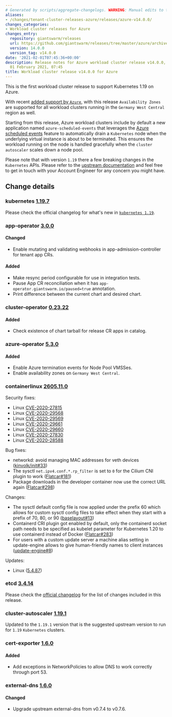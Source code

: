 ```yaml
---
# Generated by scripts/aggregate-changelogs. WARNING: Manual edits to this files will be overwritten.
aliases:
- /changes/tenant-cluster-releases-azure/releases/azure-v14.0.0/
changes_categories:
- Workload cluster releases for Azure
changes_entry:
  repository: giantswarm/releases
  url: https://github.com/giantswarm/releases/tree/master/azure/archived/v14.0.0
  version: 14.0.0
  version_tag: v14.0.0
date: '2021-02-01T07:45:36+00:00'
description: Release notes for Azure workload cluster release v14.0.0, published on
  01 February 2021, 07:45
title: Workload cluster release v14.0.0 for Azure
---
```


This is the first workload cluster release to support Kubernetes 1.19 on Azure.

With recent [added support by `Azure`](https://azure.microsoft.com/en-us/updates/germany-west-central-availability-zones-now-generally-available/),
with this release `Availability Zones` are supported for all workload clusters running in the `Germany West Central`
region as well.

Starting from this release, Azure workload clusters include by default a new application named `azure-scheduled-events`
that leverages the [Azure scheduled events](https://docs.microsoft.com/en-us/azure/virtual-machines/linux/scheduled-events)
feature to automatically drain a `Kubernetes` node when the underlying virtual instance is about to be terminated.
This ensures the workload running on the node is handled gracefully when the `cluster autoscaler` scales down a node pool.

Please note that with version `1.19` there a few breaking changes in the `Kubernetes` APIs.
Please refer to the [upstream documentation](https://github.com/kubernetes/kubernetes/blob/master/CHANGELOG/CHANGELOG-1.19.md#urgent-upgrade-notes)
and feel free to get in touch with your Account Engineer for any concern you might have.

## Change details

### kubernetes [1.19.7](https://github.com/kubernetes/kubernetes/releases/tag/v1.19.7)

Please check the official changelog for what's new in [`kubernetes 1.19`](https://github.com/kubernetes/kubernetes/blob/master/CHANGELOG/CHANGELOG-1.19.md#changelog-since-v1180).

### app-operator [3.0.0](https://github.com/giantswarm/app-operator/releases/tag/v3.0.0)

#### Changed
- Enable mutating and validating webhooks in app-admission-controller for
tenant app CRs.
#### Added
- Make resync period configurable for use in integration tests.
- Pause App CR reconciliation when it has
  `app-operator.giantswarm.io/paused=true` annotation.
- Print difference between the current chart and desired chart.

### cluster-operator [0.23.22](https://github.com/giantswarm/cluster-operator/releases/tag/v0.23.20)

#### Added
- Check existence of chart tarball for release CR apps in catalog.

### azure-operator [5.3.0](https://github.com/giantswarm/azure-operator/releases/tag/v5.3.0)

#### Added

- Enable Azure termination events for Node Pool VMSSes.
- Enable availability zones on `Germany West Central`.

### containerlinux [2605.11.0](https://www.flatcar-linux.org/releases/#release-2605.11.0)

Security fixes:

* Linux [CVE-2020-27815](https://www.openwall.com/lists/oss-security/2020/11/30/5)
* Linux [CVE-2020-29568](https://nvd.nist.gov/vuln/detail/CVE-2020-29568)
* Linux [CVE-2020-29569](https://nvd.nist.gov/vuln/detail/CVE-2020-29569)
* Linux [CVE-2020-29661](https://nvd.nist.gov/vuln/detail/CVE-2020-29661)
* Linux [CVE-2020-29660](https://nvd.nist.gov/vuln/detail/CVE-2020-29660)
* Linux [CVE-2020-27830](https://nvd.nist.gov/vuln/detail/CVE-2020-27830)
* Linux [CVE-2020-28588](https://nvd.nist.gov/vuln/detail/CVE-2020-28588)

Bug fixes:

*   networkd: avoid managing MAC addresses for veth devices ([kinvolk/init#33](https://github.com/kinvolk/init/pull/33))
*   The sysctl `net.ipv4.conf.*.rp_filter` is set to `0` for the Cilium CNI plugin to work ([Flatcar#181](https://github.com/kinvolk/Flatcar/issues/181))
*   Package downloads in the developer container now use the correct URL again ([Flatcar#298](https://github.com/kinvolk/Flatcar/issues/298))

Changes:

*   The sysctl default config file is now applied under the prefix 60 which allows for custom sysctl config files to take effect when they start with a prefix of 70, 80, or 90 ([baselayout#13](https://github.com/kinvolk/baselayout/pull/13))
*   Containerd CRI plugin got enabled by default, only the containerd socket path needs to be specified as kubelet parameter for Kubernetes 1.20 to use containerd instead of Docker ([Flatcar#283](https://github.com/kinvolk/Flatcar/issues/283))
*   For users with a custom update server a machine alias setting in update-engine allows to give human-friendly names to client instances ([update-engine#8](https://github.com/kinvolk/update_engine/pull/8))

Updates:

*   Linux ([5.4.87](https://lwn.net/Articles/841900/))

### etcd [3.4.14](https://github.com/etcd-io/etcd/releases/tag/v3.4.14)

Please check the [official changelog](https://github.com/etcd-io/etcd/blob/master/CHANGELOG-3.4.md#v3414-2020-11-25)
for the list of changes included in this release.

### cluster-autoscaler [1.19.1](https://github.com/giantswarm/cluster-autoscaler-app/releases/tag/v1.19.1)

Updated to the `1.19.1` version that is the suggested upstream version to run for `1.19` `Kubernetes` clusters.

### cert-exporter [1.6.0](https://github.com/giantswarm/cert-exporter/blob/master/CHANGELOG.md#160---2021-01-27)

#### Added
- Add exceptions in NetworkPolicies to allow DNS to work correctly through port 53.

### external-dns [1.6.0](https://github.com/giantswarm/external-dns-app/blob/master/CHANGELOG.md#160---2021-01-27)

#### Changed
- Upgrade upstream external-dns from v0.7.4 to v0.7.6.
